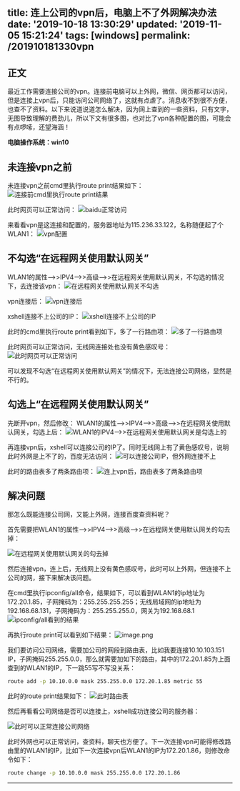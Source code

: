 title: 连上公司的vpn后，电脑上不了外网解决办法
date: '2019-10-18 13:30:29'
updated: '2019-11-05 15:21:24'
tags: [windows]
permalink: /201910181330vpn
---

## 正文

最近工作需要连接公司的vpn。连接前电脑可以上外网，微信、网页都可以访问，但是连接上vpn后，只能访问公司网络了，这就有点虐了。消息收不到很不方便，也查不了资料。以下来说道说道怎么解决，因为网上查到的一些资料，只有文字，无图导致理解的费劲儿，所以下文有很多图，也对比了vpn各种配置的图，可能会有点啰嗦，还望海涵！

**电脑操作系统：win10**

## 未连接vpn之前
未连接vpn之前cmd里执行route print结果如下：
![连接前cmd里执行route print结果](https://imgconvert.csdnimg.cn/aHR0cHM6Ly91cGxvYWQtaW1hZ2VzLmppYW5zaHUuaW8vdXBsb2FkX2ltYWdlcy85MTM0NzYzLWUzNmI3ZTU5ZTBhNzUzZmMucG5n?x-oss-process=image/format,png)

此时网页可以正常访问：
![baidu正常访问](https://imgconvert.csdnimg.cn/aHR0cHM6Ly91cGxvYWQtaW1hZ2VzLmppYW5zaHUuaW8vdXBsb2FkX2ltYWdlcy85MTM0NzYzLTFhNjFmZGU3YmQyMjQxMmIucG5n?x-oss-process=image/format,png)

来看看vpn是这连接和配置的，服务器地址为115.236.33.122，名称随便起了个WLAN1：
![vpn配置](https://imgconvert.csdnimg.cn/aHR0cHM6Ly91cGxvYWQtaW1hZ2VzLmppYW5zaHUuaW8vdXBsb2FkX2ltYWdlcy85MTM0NzYzLTEyOGVkM2I4YTkyNDk4ZDMucG5n?x-oss-process=image/format,png)

## 不勾选“在远程网关使用默认网关”
WLAN1的属性-->>IPV4-->>高级-->>在远程网关使用默认网关，不勾选的情况下，去连接该vpn：
![在远程网关使用默认网关不勾选](https://imgconvert.csdnimg.cn/aHR0cHM6Ly91cGxvYWQtaW1hZ2VzLmppYW5zaHUuaW8vdXBsb2FkX2ltYWdlcy85MTM0NzYzLTk4M2U3N2E3YTA2NzRjNzAucG5n?x-oss-process=image/format,png)

vpn连接后：
![vpn连接后](https://imgconvert.csdnimg.cn/aHR0cHM6Ly91cGxvYWQtaW1hZ2VzLmppYW5zaHUuaW8vdXBsb2FkX2ltYWdlcy85MTM0NzYzLTI1Y2M0OTIwOTljY2I0ZDUucG5n?x-oss-process=image/format,png)

xshell连接不上公司的IP：
![xshell连接不上公司的IP](https://imgconvert.csdnimg.cn/aHR0cHM6Ly91cGxvYWQtaW1hZ2VzLmppYW5zaHUuaW8vdXBsb2FkX2ltYWdlcy85MTM0NzYzLTczOGJmMzEwNGI4ZmZjZWIucG5n?x-oss-process=image/format,png)

此时的cmd里执行route print看到如下，多了一行路由项：
![多了一行路由项](https://imgconvert.csdnimg.cn/aHR0cHM6Ly91cGxvYWQtaW1hZ2VzLmppYW5zaHUuaW8vdXBsb2FkX2ltYWdlcy85MTM0NzYzLTZjMjE2YzQ0OGI3Y2EyNjAucG5n?x-oss-process=image/format,png)

此时网页可以正常访问，无线网连接处也没有黄色感叹号：
![此时网页可以正常访问](https://imgconvert.csdnimg.cn/aHR0cHM6Ly91cGxvYWQtaW1hZ2VzLmppYW5zaHUuaW8vdXBsb2FkX2ltYWdlcy85MTM0NzYzLWJiZDBmMjM1MWRkYjIzYWQucG5n?x-oss-process=image/format,png)

可以发现不勾选“在远程网关使用默认网关”的情况下，无法连接公司网络，显然是不行的。

## 勾选上“在远程网关使用默认网关”
先断开vpn，然后修改：
WLAN1的属性-->>IPV4-->>高级-->>在远程网关使用默认网关，勾选上后：
![WLAN1的IPV4-->>在远程网关使用默认网关是勾选上的](https://imgconvert.csdnimg.cn/aHR0cHM6Ly91cGxvYWQtaW1hZ2VzLmppYW5zaHUuaW8vdXBsb2FkX2ltYWdlcy85MTM0NzYzLWYxOTlkZmRiYmEwMTg5ZWIucG5n?x-oss-process=image/format,png)

再连接vpn后，xshell可以连接公司的IP了。同时无线网上有了黄色感叹号，说明此时外网是上不了的，百度无法访问：
![可以连接公司IP，但外网连接不上](https://imgconvert.csdnimg.cn/aHR0cHM6Ly91cGxvYWQtaW1hZ2VzLmppYW5zaHUuaW8vdXBsb2FkX2ltYWdlcy85MTM0NzYzLTI4YmJiNDlkNGU1NWJhNTcucG5n?x-oss-process=image/format,png)



此时的路由表多了两条路由项：
![连上vpn后，路由表多了两条路由项](https://imgconvert.csdnimg.cn/aHR0cHM6Ly91cGxvYWQtaW1hZ2VzLmppYW5zaHUuaW8vdXBsb2FkX2ltYWdlcy85MTM0NzYzLTgzZTBiNTZkMDM2YmMyMmYucG5n?x-oss-process=image/format,png)

## 解决问题
那怎么既能连接公司网，又能上外网，连接百度查资料呢？

首先需要把WLAN1的属性-->>IPV4-->>高级-->>在远程网关使用默认网关的勾去掉：

![在远程网关使用默认网关的勾去掉](https://imgconvert.csdnimg.cn/aHR0cHM6Ly91cGxvYWQtaW1hZ2VzLmppYW5zaHUuaW8vdXBsb2FkX2ltYWdlcy85MTM0NzYzLTdhMjVhNmI1OWQ0ZGRlZDUucG5n?x-oss-process=image/format,png)

然后连接vpn，连上后，无线网上没有黄色感叹号，此时可以上外网，但连接不上公司的网，接下来解决该问题。

在cmd里执行ipconfig/all命令，结果如下，可以看到WLAN1的ip地址为172.20.1.85，子网掩码为：255.255.255.255；无线局域网的ip地址为192.168.68.131，子网掩码为：255.255.255.0，网关为192.168.68.1
![ipconfig/all看到的结果](https://imgconvert.csdnimg.cn/aHR0cHM6Ly91cGxvYWQtaW1hZ2VzLmppYW5zaHUuaW8vdXBsb2FkX2ltYWdlcy85MTM0NzYzLWEzYjc0YThkOTkxODJhNjgucG5n?x-oss-process=image/format,png)

再执行route print可以看到如下结果：
![image.png](https://imgconvert.csdnimg.cn/aHR0cHM6Ly91cGxvYWQtaW1hZ2VzLmppYW5zaHUuaW8vdXBsb2FkX2ltYWdlcy85MTM0NzYzLWE0MjczZjE5ZWZkYzFhZWQucG5n?x-oss-process=image/format,png)

我们要访问公司网络，需要加公司的网段到路由表，比如我要连接10.10.103.151 IP，子网掩码255.255.0.0，那么就需要加如下的路由，其中的172.20.1.85为上面查到的WLAN1的IP，下一跳55写不写没关系：
```sh
route add -p 10.10.0.0 mask 255.255.0.0 172.20.1.85 metric 55
```
此时的route print结果如下：
![此时路由表](https://imgconvert.csdnimg.cn/aHR0cHM6Ly91cGxvYWQtaW1hZ2VzLmppYW5zaHUuaW8vdXBsb2FkX2ltYWdlcy85MTM0NzYzLTZjNWNhZTBmZThkMTdmOTUucG5n?x-oss-process=image/format,png)

然后再看看公司网络是否可以连接上，xshell成功连接公司的服务器：

![此时可以正常连接公司网络](https://imgconvert.csdnimg.cn/aHR0cHM6Ly91cGxvYWQtaW1hZ2VzLmppYW5zaHUuaW8vdXBsb2FkX2ltYWdlcy85MTM0NzYzLTJkZTVlMDE1MDI2ZTRkNjEucG5n?x-oss-process=image/format,png)

此时外网也可以正常访问，查资料，聊天也方便了。下一次连接vpn可能得修改路由里的WLAN1的IP，比如下一次连接vpn后WLAN1的IP为172.20.1.86，则修改命令如下：
```sh
route change -p 10.10.0.0 mask 255.255.0.0 172.20.1.86
```



---------
